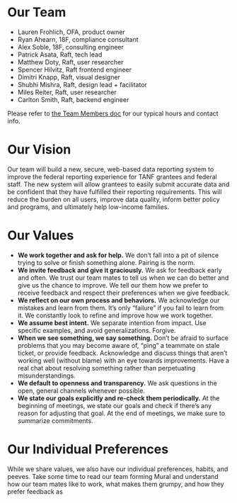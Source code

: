 # Our Team

- Lauren Frohlich, OFA, product owner
- Ryan Ahearn, 18F, compliance consultant
- Alex Soble, 18F, consulting engineer
- Patrick Asata, Raft, tech lead
- Matthew Doty, Raft, user researcher
- Spencer Hilvitz, Raft frontend engineer
- Dimitri Knapp, Raft, visual designer
- Shubhi Mishra, Raft, design lead + facilitator
- Miles Reiter, Raft, user researcher
- Carlton Smith, Raft, backend engineer

Please refer to [the Team Members doc](https://teams.microsoft.com/l/file/4EF9F646-A6E3-4C6E-9F34-8B100507A76B?tenantId=d58addea-5053-4a80-8499-ba4d944910df&fileType=docx&objectUrl=https%3A%2F%2Fhhsgov.sharepoint.com%2Fsites%2FTANFDataPortalOFA%2FShared%20Documents%2FGeneral%2FAdmin%2FTeam%20Members'%20Info.docx&baseUrl=https%3A%2F%2Fhhsgov.sharepoint.com%2Fsites%2FTANFDataPortalOFA&serviceName=teams&threadId=19:f769bbcb029f4f02b55ae7fad90e310d@thread.skype&groupId=41f194a6-c1d3-4680-933e-c8ee7d17e287) for our typical hours and contact info.


# Our Vision 
Our team will build a new, secure, web-based data reporting system to improve the federal reporting experience for TANF grantees and federal staff. The new system will allow grantees to easily submit accurate data and be confident that they have fulfilled their reporting requirements. This will reduce the burden on all users, improve data quality, inform better policy and programs, and ultimately help low-income families. 
 
# Our Values 

- **We work together and ask for help.** We don’t fall into a pit of silence trying to solve or finish something alone. Pairing is the norm.  
- **We invite feedback and give it graciously.** We ask for feedback early and often. We trust our team mates to tell us when we can do better and give us the chance to improve. We tell our them how we prefer to receive feedback and respect their preferences when we give feedback. 
- **We reflect on our own process and behaviors.** We acknowledge our mistakes and learn from them. It’s only “failure” if you fail to learn from it. We constantly look to refine and improve how we work together. 
- **We assume best intent.** We separate intention from impact. Use specific examples, and avoid generalizations. Forgive. 
- **When we see something, we say something.** Don’t be afraid to surface problems that you may become aware of, “ping” a teammate on stale ticket, or provide feedback. Acknowledge and discuss things that aren’t working well (without blame) with an eye towards improvements. Have a real chat about resolving something rather than perpetuating misunderstandings.  
- **We default to openness and transparency.** We ask questions in the open, general channels whenever possible.  
- **We state our goals explicitly and re-check them periodically.** At the beginning of meetings, we state our goals and check if there’s any reason for adjusting that goal.  At the end of meetings, we make sure to summarize commitments.  


# Our Individual Preferences 

While we share values, we also have our individual preferences, habits, and peeves. Take some time to read our team forming Mural and understand how our team mates like to work, what makes them grumpy, and how they prefer feedback as  
